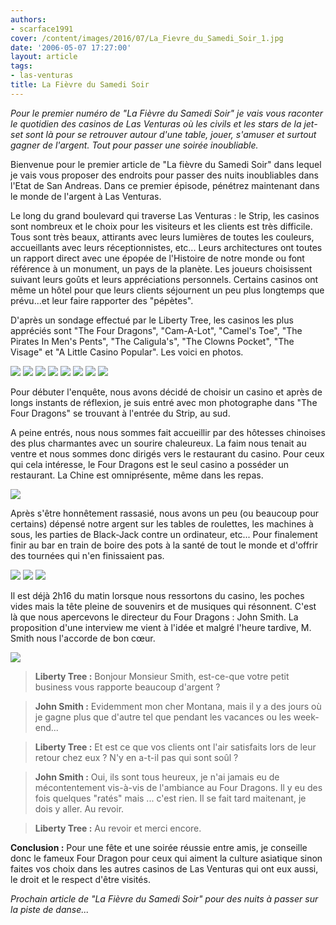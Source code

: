 ```yaml
---
authors:
- scarface1991
cover: /content/images/2016/07/La_Fievre_du_Samedi_Soir_1.jpg
date: '2006-05-07 17:27:00'
layout: article
tags:
- las-venturas
title: La Fièvre du Samedi Soir
---
```



_Pour le premier numéro de "La Fièvre du Samedi Soir" je vais vous raconter le quotidien des casinos de Las Venturas où les civils et les stars de la jet-set sont là pour se retrouver autour d'une table, jouer, s'amuser et surtout gagner de l'argent. Tout pour passer une soirée inoubliable._

Bienvenue pour le premier article de "La fièvre du Samedi Soir" dans lequel je vais vous proposer des endroits pour passer des nuits inoubliables dans l'Etat de San Andreas. Dans ce premier épisode, pénétrez maintenant dans le monde de l'argent à Las Venturas.

Le long du grand boulevard qui traverse Las Venturas : le Strip, les casinos sont nombreux et le choix pour les visiteurs et les clients est très difficile. Tous sont très beaux, attirants avec leurs lumières de toutes les couleurs, accueillants avec leurs réceptionnistes, etc... Leurs architectures ont toutes un rapport direct avec une épopée de l'Histoire de notre monde ou font référence à un monument, un pays de la planète. Les joueurs choisissent suivant leurs goûts et leurs appréciations personnels. Certains casinos ont même un hôtel pour que leurs clients séjournent un peu plus longtemps que prévu...et leur faire rapporter des "pépètes".

D'après un sondage effectué par le Liberty Tree, les casinos les plus appréciés sont "The Four Dragons", "Cam-A-Lot", "Camel's Toe", "The Pirates In Men's Pents", "The Caligula's", "The Clowns Pocket", "The Visage" et "A Little Casino Popular". Les voici en photos.

![](/content/images/2005/01/The_Four_Dragons.jpg)
![](/content/images/2005/01/Cam_A_Lot.jpg)
![](/content/images/2005/01/Camel_Toe.jpg)
![](/content/images/2005/01/The_Pirates_In_Mens_Pent.jpg)
![](/content/images/2005/01/The_Caligulas_Casino.jpg)
![](/content/images/2005/01/The_Clowns_Pocket.jpg)
![](/content/images/2005/01/The_Visage.jpg)
![](/content/images/2005/01/A_Little_Casino_Popular.jpg)

Pour débuter l'enquête, nous avons décidé de choisir un casino et après de longs instants de réflexion, je suis entré avec mon photographe dans "The Four Dragons" se trouvant à l'entrée du Strip, au sud.

A peine entrés, nous nous sommes fait accueillir par des hôtesses chinoises des plus charmantes avec un sourire chaleureux. La faim nous tenait au ventre et nous sommes donc dirigés vers le restaurant du casino. Pour ceux qui cela intéresse, le Four Dragons est le seul casino a posséder un restaurant. La Chine est omniprésente, même dans les repas.

![](/content/images/2005/01/Restaurant.jpg)

Après s'être honnêtement rassasié, nous avons un peu (ou beaucoup pour certains) dépensé notre argent sur les tables de roulettes, les machines à sous, les parties de Black-Jack contre un ordinateur, etc... Pour finalement finir au bar en train de boire des pots à la santé de tout le monde et d'offrir des tournées qui n'en finissaient pas.

![](/content/images/2005/01/croupiers.jpg)
![](/content/images/2005/01/Jackpot.jpg)
![](/content/images/2005/01/bar.jpg)

Il est déjà 2h16 du matin lorsque nous ressortons du casino, les poches vides mais la tête pleine de souvenirs et de musiques qui résonnent. C'est là que nous apercevons le directeur du Four Dragons : John Smith. La proposition d'une interview me vient à l'idée et malgré l'heure tardive, M. Smith nous l'accorde de bon cœur.

![](/content/images/2005/01/John_Smith.jpg)

> **Liberty Tree :** Bonjour Monsieur Smith, est-ce-que votre petit business vous rapporte beaucoup d'argent ?

> **John Smith :** Evidemment mon cher Montana, mais il y a des jours où je gagne plus que d'autre tel que pendant les vacances ou les week-end...

> **Liberty Tree :** Et est ce que vos clients ont l'air satisfaits lors de leur retour chez eux ? N'y en a-t-il pas qui sont soûl ?

> **John Smith :** Oui, ils sont tous heureux, je n'ai jamais eu de mécontentement vis-à-vis de l'ambiance au Four Dragons. Il y eu des fois quelques "ratés" mais ... c'est rien. Il se fait tard maitenant, je dois y aller. Au revoir.

> **Liberty Tree :** Au revoir et merci encore.

**Conclusion :** Pour une fête et une soirée réussie entre amis, je conseille donc le fameux Four Dragon pour ceux qui aiment la culture asiatique sinon faites vos choix dans les autres casinos de Las Venturas qui ont eux aussi, le droit et le respect d'être visités.

_Prochain article de "La Fièvre du Samedi Soir" pour des nuits à passer sur la piste de danse..._